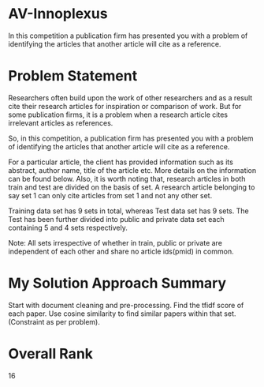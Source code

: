 # AV-Innoplexus
In this competition a publication firm has presented you with a problem of identifying the articles that another article will cite as a reference.

# Problem Statement
Researchers often build upon the work of other researchers and as a result cite their research articles for inspiration or comparison of work. But for some publication firms, it is a problem when a research article cites irrelevant articles as references.

So, in this competition, a publication firm has presented you with a problem of identifying the articles that another article will cite as a reference.

For a particular article, the client has provided information such as its abstract, author name, title of the article etc. More details on the information can be found below. Also, it is worth noting that, research articles in both train and test are divided on the basis of set. A research article belonging to say set 1 can only cite articles from set 1 and not any other set.

Training data set has 9 sets in total, whereas Test data set has 9 sets. The Test has been further divided into public and private data set each containing 5 and 4 sets respectively.

Note: All sets irrespective of whether in train, public or private are independent of each other and share no article ids(pmid) in common.

# My Solution Approach Summary
Start with document cleaning and pre-processing.
Find the tfidf score of each paper. 
Use cosine similarity to find similar papers within that set. (Constraint as per problem).

# Overall Rank
16

